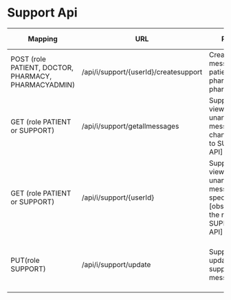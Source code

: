 # Support Api

| **Mapping** | URL | **Purpose** | **RequestDTO** | **ResponseDTO** |  if used  |
| --- | --- | --- | --- | --- | --- |
| POST (role PATIENT, DOCTOR, PHARMACY, PHARMACYADMIN)  | /api/i/support/{userId}/createsupport  | Create support messages by patient, doctor, pharmacy, pharmacyAdmin                                       |                                                                                                        |                                                                                                        |          |
| GET (role PATIENT or SUPPORT)                         | /api/i/support/getallmessages          | Support can view all unanswered messages [obs: change the role to SUPPORT in API]                         |                                                                                                        |                                                                                                        |          |
| GET (role PATIENT or SUPPORT)                         | /api/i/support/{userId}                | Support can view all unanswered messages for a specific patient [obs: change the role to SUPPORT in API]  |                                                                                                        |                                                                                                        |          |
| PUT(role SUPPORT)                                     | /api/i/support/update                  | Support can update a support message                                                                      | (long)supportId, (long)userId, (string)subject, (string)supportMSG, (long)handler, (boolean)isHandled  | (long)supportId, (long)userId, (string)subject, (string)supportMSG, (long)handler, (boolean)isHandled  |          |